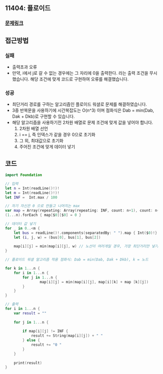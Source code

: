 ## 11404: 플로이드

### [문제링크](https://www.acmicpc.net/problem/11404)  
 
## 접근방법

### 실패
- 출력초과 오류
- 만약, i에서 j로 갈 수 없는 경우에는 그 자리에 0을 출력한다. 라는 출력 조건을 무시했습니다. 해당 조건에 맞게 코드로 구현하여 오류를 해결했습니다.

### 성공 
- 최단거리 경로를 구하는 알고리즘인 플로이드 워셜로 문제를 해결하였습니다.
- 3중 반복문을 사용하기에 시간복잡도는 O(n^3) 이며 점화식은 Dab = min(Dab, Dak + Dkb)로 구현할 수 있습니다.
- 해당 알고리즘을 사용하기전 2차원 배열로 문제 조건에 맞게 값을 넣어야 합니다.
    1. 2차원 배열 선언
    2. i == j, 즉 인덱스가 같을 경우 0으로 초기화 
    3. 그 외, 최대값으로 초기화
    4. 주어진 조건에 맞게 데이터 넣기 

## 코드

```Swift
import Foundation

// 입력
let n = Int(readLine()!)!
let m = Int(readLine()!)!
let INF =  Int.max / 100

// 자기 자신은 0 으로 만들고 나머지는 max
var map = Array(repeating: Array(repeating: INF, count: n+1), count: n+1)
(1...n).forEach { map[$0][$0] = 0 }

// 데이터 값 넣기
for _ in 0..<m {
    let bus = readLine()!.components(separatedBy: " ").map { Int($0)!}
    let (i, j, w) = (bus[0], bus[1], bus[2])
    
    map[i][j] = min(map[i][j], w) // 노선이 여러개일 경우, 가장 최단거리만 넣기
}

// 플로이드 워셜 알고리즘 적용 점화식: Dab = min(Dab, Dak + Dkb), k = 노드

for k in 1...n {
    for i in 1...n {
        for j in 1...n {
                map[i][j] = min(map[i][j], map[i][k] + map [k][j])
        }
    }
}

// 출력
for i in 1...n {
    var result = ""
    
    for j in 1...n {
        
        if map[i][j] != INF {
            result += String(map[i][j]) + " "
        } else {
            result += "0 "
        }
    }
    
    print(result)
}

```
